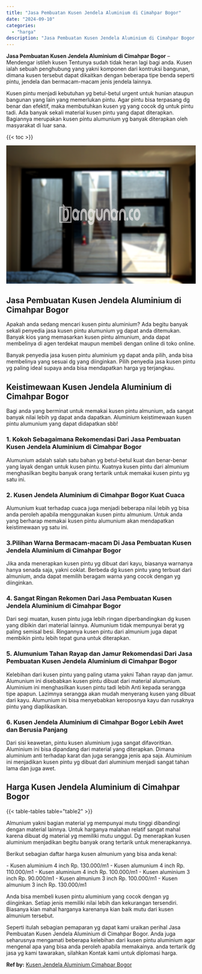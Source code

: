 ```yaml
---
title: "Jasa Pembuatan Kusen Jendela Aluminium di Cimahpar Bogor"
date: "2024-09-10"
categories: 
  - "harga"
description: "Jasa Pembuatan Kusen Jendela Aluminium di Cimahpar Bogor. Seperti itulah sebagian pemaparan yg dapat kami uraikan perihal Jasa Pembuatan Kusen Jendela Alumin..."
---
```


**Jasa Pembuatan Kusen Jendela Aluminium di Cimahpar Bogor** – Mendengar istileh kusen Tentunya sudah tidak heran lagi bagi anda. Kusen ialah sebuah penghubung yang yakni komponen dari kontruksi bangunan, dimana kusen tersebut dapat dikaitkan dengan beberapa tipe benda seperti pintu, jendela dan bermacam-macam jenis jendela lainnya.

Kusen pintu menjadi kebutuhan yg betul-betul urgent untuk hunian ataupun bangunan yang lain yang memerlukan pintu. Agar pintu bisa terpasang dg benar dan efektif, maka membutuhkan kusen yg yang cocok dg untuk pintu tadi. Ada banyak sekali material kusen pintu yang dapat diterapkan. Bagiannya merupakan kusen pintu alumunium yg banyak diterapkan oleh masyarakat di luar sana.

{{< toc >}}

![Jasa Pembuatan Kusen Jendela Aluminium di Cimahpar Bogor](/images/harga-kusen-jendela-alumunium-31.png)

## Jasa Pembuatan Kusen Jendela Aluminium di Cimahpar Bogor

Apakah anda sedang mencari kusen pintu aluminium? Ada begitu banyak sekali penyedia jasa kusen pintu alumunium yg dapat anda ditemukan. Banyak kios yang memasarkan kusen pintu almunium, anda dapat membelinya di agen terdekat maupun membeli dengan online di toko online.

Banyak penyedia jasa kusen pintu aluminium yg dapat anda pilih, anda bisa membelinya yang sesuai dg yang diinginkan. Pilih penyedia jasa kusen pintu yg paling ideal supaya anda bisa mendapatkan harga yg terjangkau.

## Keistimewaan Kusen Jendela Aluminium di Cimahpar Bogor

Bagi anda yang berminat untuk memakai kusen pintu almunium, ada sangat banyak nilai lebih yg dapat anda dapatkan. Aluminium keistimewaan kusen pintu alumunium yang dapat didapatkan sbb!

### 1\. Kokoh Sebagaimana Rekomendasi Dari Jasa Pembuatan Kusen Jendela Aluminium di Cimahpar Bogor

Alumunium adalah salah satu bahan yg betul-betul kuat dan benar-benar yang layak dengan untuk kusen pintu. Kuatnya kusen pintu dari almunium menghasilkan begitu banyak orang tertarik untuk memakai kusen pintu yg satu ini.

### 2\. Kusen Jendela Aluminium di Cimahpar Bogor Kuat Cuaca

Alumunium kuat terhadap cuaca juga menjadi beberapa nilai lebih yg bisa anda peroleh apabila menggunakan kusen pintu almunium. Untuk anda yang berharap memakai kusen pintu alumunium akan mendapatkan keistimewaan yg satu ini.

### 3.Pilihan Warna Bermacam-macam Di Jasa Pembuatan Kusen Jendela Aluminium di Cimahpar Bogor

Jika anda menerapkan kusen pintu yg dibuat dari kayu, biasanya warnanya hanya senada saja, yakni coklat. Berbeda dg kusen pintu yang terbuat dari almunium, anda dapat memilih beragam warna yang cocok dengan yg diinginkan.

### 4\. Sangat Ringan Rekomen Dari Jasa Pembuatan Kusen Jendela Aluminium di Cimahpar Bogor

Dari segi muatan, kusen pintu juga lebih ringan diperbandingkan dg kusen yang dibikin dari material lainnya. Alumunium tidak mempunyai berat yg paling semisal besi. Ringannya kusen pintu dari almunium juga dapat membikin pintu lebih tepat guna untuk diterapkan.

### 5\. Alumunium Tahan Rayap dan Jamur Rekomendasi Dari Jasa Pembuatan Kusen Jendela Aluminium di Cimahpar Bogor

Kelebihan dari kusen pintu yang paling utama yakni Tahan rayap dan jamur. Alumunium ini disebabkan kusen pintu dibuat dari material alumunium. Aluminium ini menghasilkan kusen pintu tadi lebih Anti kepada serangga tipe apapun. Lazimnya serangga akan mudah menyerang kusen yang dibuat dari kayu. Alumunium ini bisa menyebabkan keroposnya kayu dan rusaknya pintu yang diaplikasikan.

### 6\. Kusen Jendela Aluminium di Cimahpar Bogor Lebih Awet dan Berusia Panjang

Dari sisi keawetan, pintu kusen aluminium juga sangat difavoritkan. Aluminium ini bisa dipandang dari material yang diterapkan. Dimana aluminium anti terhadap karat dan juga serangga jenis apa saja. Aluminium ini menjadikan kusen pintu yg dibuat dari aluminium menjadi sangat tahan lama dan juga awet.

## Harga Kusen Jendela Aluminium di Cimahpar Bogor

{{< table-tables table="table2" >}}

Almunium yakni bagian material yg mempunyai mutu tinggi dibandingi dengan material lainnya. Untuk harganya malahan relatif sangat mahal karena dibuat dg material yg memiliki mutu unggul. Dg menerapkan kusen aluminium menjadikan begitu banyak orang tertarik untuk menerapkannya.

Berikut sebagian daftar harga kusen almunium yang bisa anda kenal:

\- Kusen aluminium 4 inch Rp. 130.000/m1 - Kusen alumunium 4 inch Rp. 110.000/m1 - Kusen aluminium 4 inch Rp. 100.000/m1 - Kusen aluminium 3 inch Rp. 90.000/m1 - Kusen almunium 3 inch Rp. 100.000/m1 - Kusen almunium 3 inch Rp. 130.000/m1

Anda bisa membeli kusen pintu aluminium yang cocok dengan yg diinginkan. Setiap jenis memiliki nilai lebih dan kekurangan tersendiri. Biasanya kian mahal harganya karenanya kian baik mutu dari kusen almunium tersebut.

Seperti itulah sebagian pemaparan yg dapat kami uraikan perihal Jasa Pembuatan Kusen Jendela Aluminium di Cimahpar Bogor. Anda juga seharusnya mengamati beberapa kelebihan dari kusen pintu aluminium agar mengenal apa yang bisa anda peroleh apabila memakainya. anda tertarik dg jasa yg kami tawarakan, silahkan Kontak kami untuk diplomasi harga.

**Ref by:** [Kusen Jendela Aluminium Cimahpar Bogor](https://id.wikipedia.org/wiki/Kusen)
